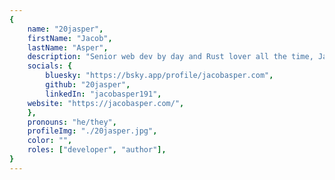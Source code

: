 ```yaml
---
{
	name: "20jasper",
	firstName: "Jacob",
	lastName: "Asper",
	description: "Senior web dev by day and Rust lover all the time, Jacob will gladly shill Rust and Vim to anyone who'll listen! Beyond programming, I eat cheese, make good use of my slushy machine, and uhhh... I have other hobbies right?",
	socials: {
		bluesky: "https://bsky.app/profile/jacobasper.com",
		github: "20jasper",
		linkedIn: "jacobasper191",
    website: "https://jacobasper.com/",
	},
	pronouns: "he/they",
	profileImg: "./20jasper.jpg",
	color: "",
	roles: ["developer", "author"],
}
---
```

